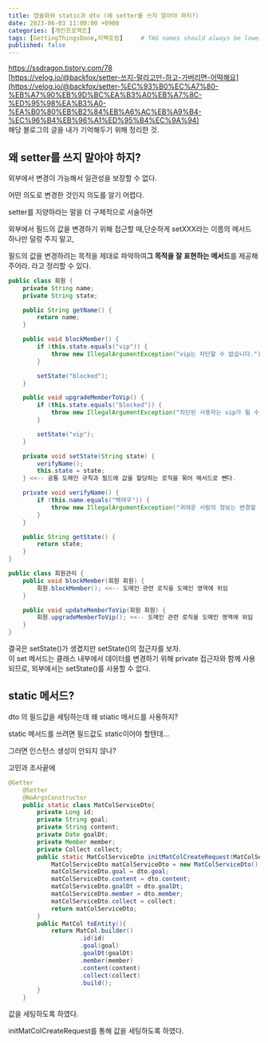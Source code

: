 ```yaml
---
title: 캡슐화와 static과 dto (왜 setter를 쓰지 말아야 하지?)
date: 2023-06-03 11:00:00 +0900
categories: [개인프로젝트]
tags: [GettingThingsDone,리팩토링]     # TAG names should always be lowercase
published: false
---
```

https://ssdragon.tistory.com/78  
[https://velog.io/@backfox/setter-쓰지-말라고만-하고-가버리면-어떡해요](https://velog.io/@backfox/setter-%EC%93%B0%EC%A7%80-%EB%A7%90%EB%9D%BC%EA%B3%A0%EB%A7%8C-%ED%95%98%EA%B3%A0-%EA%B0%80%EB%B2%84%EB%A6%AC%EB%A9%B4-%EC%96%B4%EB%96%A1%ED%95%B4%EC%9A%94)  
해당 블로그의 글을 내가 기억해두기 위해 정리한 것. 

    

## 왜 setter를 쓰지 말아야 하지?

외부에서 변경이 가능해서 일관성을 보장할 수 없다. 

어떤 의도로 변경한 것인지 의도를 알기 어렵다. 

setter를 지양하라는 말을 더 구체적으로 서술하면 

외부에서 필드의 값을 변경하기 위해 접근할 때,단순하게 setXXX라는 
이름의 메서드 하나만 덜렁 주지 말고,

필드의 값을 변경하려는 목적을 제대로 파악하여**그 목적을 잘 표현하는 메서드**를 제공해 주어라. 라고 정리할 수 있다.

```java
public class 회원 {
    private String name;
    private String state;

    public String getName() {
        return name;
    }

    public void blockMember() {
        if (this.state.equals("vip")) {
            throw new IllegalArgumentException("vip는 차단할 수 없습니다.");
        }

        setState("blocked");
    }

    public void upgradeMemberToVip() {
        if (this.state.equals("blocked")) {
            throw new IllegalArgumentException("차단된 사용자는 vip가 될 수 없습니다.");
        }

        setState("vip");
    }

    private void setState(String state) {
        verifyName();
        this.state = state;
    } <<-- 공통 도메인 규칙과 필드에 값을 할당하는 로직을 묶어 메서드로 뺀다.

    private void verifyName() {
        if (this.name.equals("백여우")) {
            throw new IllegalArgumentException("귀여운 사람의 정보는 변경할 수 없습니다.");
        }
    }

    public String getState() {
        return state;
    }
}
```

```java
public class 회원관리 {
    public void blockMember(회원 회원) {
        회원.blockMember(); <<-- 도메인 관련 로직을 도메인 영역에 위임
    }

    public void updateMemberToVip(회원 회원) {
        회원.upgradeMemberToVip(); <<-- 도메인 관련 로직을 도메인 영역에 위임
    }
}
```

결국은 setState()가 생겼지만 setState()의 접근자를 보자.  
이 set 메서드는 클래스 내부에서 데이터를 변경하기 위해 private 접근자와 함께 사용되므로, 외부에서는 setState()를 사용할 수 없다.


## static 메서드?

dto 의 필드값을 세팅하는데 왜 stiatic 메서드를 사용하지? 

static 메서드를 쓰려면 필드값도 static이어야 할텐데… 

그러면 인스턴스 생성이 안되지 않나? 

고민과 조사끝에

```java
@Getter
    @Setter
    @NoArgsConstructor
    public static class MatColServiceDto{
        private Long id;
        private String goal;
        private String content;
        private Date goalDt;
        private Member member;
        private Collect collect;
        public static MatColServiceDto initMatColCreateRequest(MatColServiceDto dto, Collect collect){
            MatColServiceDto matColServiceDto = new MatColServiceDto();
            matColServiceDto.goal = dto.goal;
            matColServiceDto.content = dto.content;
            matColServiceDto.goalDt = dto.goalDt;
            matColServiceDto.member = dto.member;
            matColServiceDto.collect = collect;
            return matColServiceDto;
        }
        public MatCol toEntity(){
            return MatCol.builder()
                    .id(id)
                    .goal(goal)
                    .goalDt(goalDt)
                    .member(member)
                    .content(content)
                    .collect(collect)
                    .build();
        }
    }
```

값을 세팅하도록 하였다.

initMatColCreateRequest를 통해 값을 세팅하도록 하였다.